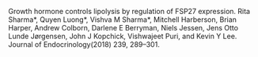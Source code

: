 ---
---

Growth hormone controls lipolysis by regulation of FSP27 expression. Rita Sharma\*, Quyen Luong\*, Vishva M Sharma\*, Mitchell Harberson, Brian Harper, Andrew Colborn, Darlene E Berryman, Niels Jessen, Jens Otto Lunde J&oslash;rgensen, John J Kopchick, Vishwajeet Puri, and Kevin Y Lee. Journal of Endocrinology(2018) 239, 289–301.
